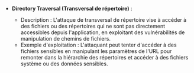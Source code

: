 - **Directory Traversal (Transversal de répertoire)** :
    
    - Description : L'attaque de transversal de répertoire vise à accéder à des fichiers ou des répertoires qui ne sont pas directement accessibles depuis l'application, en exploitant des vulnérabilités de manipulation de chemins de fichiers.
    - Exemple d'exploitation : L'attaquant peut tenter d'accéder à des fichiers sensibles en manipulant les paramètres de l'URL pour remonter dans la hiérarchie des répertoires et accéder à des fichiers système ou des données sensibles.